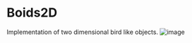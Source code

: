 # Boids2D
Implementation of two dimensional bird like objects.
![image](https://user-images.githubusercontent.com/68951232/166119381-1e4ce080-d04a-4525-b401-85999e8ae703.png)
